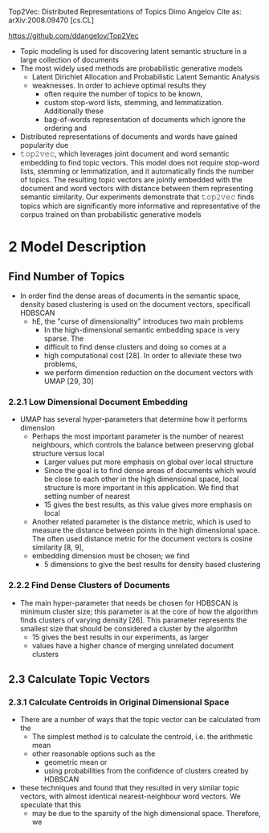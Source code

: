 Top2Vec: Distributed Representations of Topics
Dimo Angelov
Cite as: 	arXiv:2008.09470 [cs.CL]

https://github.com/ddangelov/Top2Vec

* Topic modeling is used for discovering latent semantic structure in a large
  collection of documents
* The most widely used methods are probabilistic generative models
  * Latent Dirichlet Allocation and Probabilistic Latent Semantic Analysis
  * weaknesses. In order to achieve optimal results they
    * often require the number of topics to be known,
    * custom stop-word lists, stemming, and lemmatization. Additionally these
    * bag-of-words representation of documents which ignore the ordering and
* Distributed representations of documents and words have gained popularity due
* 𝚝𝚘𝚙𝟸𝚟𝚎𝚌, which leverages joint document and word semantic embedding to find
  topic vectors. This model does not require stop-word lists, stemming or
  lemmatization, and it automatically finds the number of topics. The resulting
  topic vectors are jointly embedded with the document and word vectors with
  distance between them representing semantic similarity. Our experiments
  demonstrate that 𝚝𝚘𝚙𝟸𝚟𝚎𝚌 finds topics which are significantly more
  informative and representative of the corpus trained on than probabilistic
  generative models

# 2 Model Description

## Find Number of Topics

* In order find the dense areas of documents in the semantic space,
  density based clustering is used on the document vectors, specificall HDBSCAN
  * hE, the "curse of dimensionality" introduces two main problems
    * In the high-dimensional semantic embedding space is very sparse. The
    * difficult to find dense clusters and doing so comes at a
    * high computational cost [28]. In order to alleviate these two problems,
    * we perform dimension reduction on the document vectors with UMAP [29, 30]

### 2.2.1 Low Dimensional Document Embedding

* UMAP has several hyper-parameters that determine how it performs dimension
  * Perhaps the most important parameter is the number of nearest neighbours,
    which controls the balance between preserving global structure versus local
    * Larger values put more emphasis on global over local structure
    * Since the goal is to find dense areas of documents which would be close
      to each other in the high dimensional space, local structure is more
      important in this application.  We find that setting number of nearest
    * 15 gives the best results, as this value gives more emphasis on local
  * Another related parameter is the distance metric, which is used to measure
    the distance between points in the high dimensional space. The often used
    distance metric for the document vectors is cosine similarity [8, 9],
  * embedding dimension must be chosen; we find
    * 5 dimensions to give the best results for density based clustering

### 2.2.2 Find Dense Clusters of Documents

* The main hyper-parameter that needs be chosen for HDBSCAN is
  minimum cluster size; this parameter is at the core of how the algorithm
  finds clusters of varying density [26]. This parameter represents the
  smallest size that should be considered a cluster by the algorithm
  * 15 gives the best results in our experiments, as larger
  * values have a higher chance of merging unrelated document clusters

## 2.3 Calculate Topic Vectors

### 2.3.1 Calculate Centroids in Original Dimensional Space

* There are a number of ways that the topic vector can be calculated from the
  * The simplest method is to calculate the centroid, i.e. the arithmetic mean
  * other reasonable options such as the
    * geometric mean or
    * using probabilities from the confidence of clusters created by HDBSCAN
* these techniques and found that they resulted in very similar topic vectors,
  with almost identical nearest-neighbour word vectors.  We speculate that this
  * may be due to the sparsity of the high dimensional space. Therefore, we
